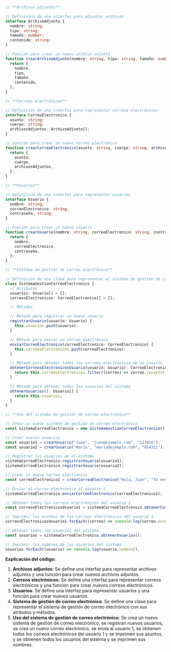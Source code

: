 ```typescript
// **Archivos adjuntos**

// Definición de una interfaz para adjuntar archivos
interface ArchivoAdjunto {
  nombre: string;
  tipo: string;
  tamaño: number;
  contenido: string;
}

// Función para crear un nuevo archivo adjunto
function crearArchivoAdjunto(nombre: string, tipo: string, tamaño: number, contenido: string): ArchivoAdjunto {
  return {
    nombre,
    tipo,
    tamaño,
    contenido,
  };
}

// **Correos electrónicos**

// Definición de una interfaz para representar correos electrónicos
interface CorreoElectronico {
  asunto: string;
  cuerpo: string;
  archivosAdjuntos: ArchivoAdjunto[];
}

// Función para crear un nuevo correo electrónico
function crearCorreoElectronico(asunto: string, cuerpo: string, archivosAdjuntos: ArchivoAdjunto[]): CorreoElectronico {
  return {
    asunto,
    cuerpo,
    archivosAdjuntos,
  };
}

// **Usuarios**

// Definición de una interfaz para representar usuarios
interface Usuario {
  nombre: string;
  correoElectronico: string;
  contraseña: string;
}

// Función para crear un nuevo usuario
function crearUsuario(nombre: string, correoElectronico: string, contraseña: string): Usuario {
  return {
    nombre,
    correoElectronico,
    contraseña,
  };
}

// **Sistema de gestión de correo electrónico**

// Definición de una clase para representar el sistema de gestión de correo electrónico
class SistemaGestionCorreoElectronico {
  // Atributos
  usuarios: Usuario[] = [];
  correosElectronicos: CorreoElectronico[] = [];

  // Métodos

  // Método para registrar un nuevo usuario
  registrarUsuario(usuario: Usuario) {
    this.usuarios.push(usuario);
  }

  // Método para enviar un correo electrónico
  enviarCorreoElectronico(correoElectronico: CorreoElectronico) {
    this.correosElectronicos.push(correoElectronico);
  }

  // Método para obtener todos los correos electrónicos de un usuario
  obtenerCorreosElectronicosUsuario(usuario: Usuario): CorreoElectronico[] {
    return this.correosElectronicos.filter((correo) => correo.receptor === usuario.correoElectronico);
  }

  // Método para obtener todos los usuarios del sistema
  obtenerUsuarios(): Usuario[] {
    return this.usuarios;
  }
}

// **Uso del sistema de gestión de correo electrónico**

// Crear un nuevo sistema de gestión de correo electrónico
const sistemaCorreoElectronico = new SistemaGestionCorreoElectronico();

// Crear nuevos usuarios
const usuario1 = crearUsuario("Juan", "juan@ejemplo.com", "123456");
const usuario2 = crearUsuario("María", "maria@ejemplo.com", "654321");

// Registrar los usuarios en el sistema
sistemaCorreoElectronico.registrarUsuario(usuario1);
sistemaCorreoElectronico.registrarUsuario(usuario2);

// Crear un nuevo correo electrónico
const correoElectronico1 = crearCorreoElectronico("Hola, Juan", "Te envío este correo para saludarte", []);

// Enviar el correo electrónico al usuario 1
sistemaCorreoElectronico.enviarCorreoElectronico(correoElectronico1);

// Obtener todos los correos electrónicos del usuario 1
const correosElectronicosUsuario1 = sistemaCorreoElectronico.obtenerCorreosElectronicosUsuario(usuario1);

// Imprimir los asuntos de los correos electrónicos del usuario 1
correosElectronicosUsuario1.forEach((correo) => console.log(correo.asunto));

// Obtener todos los usuarios del sistema
const usuarios = sistemaCorreoElectronico.obtenerUsuarios();

// Imprimir los nombres de los usuarios del sistema
usuarios.forEach((usuario) => console.log(usuario.nombre));
```

**Explicación del código:**

1. **Archivos adjuntos**: Se define una interfaz para representar archivos adjuntos y una función para crear nuevos archivos adjuntos.
2. **Correos electrónicos**: Se define una interfaz para representar correos electrónicos y una función para crear nuevos correos electrónicos.
3. **Usuarios**: Se define una interfaz para representar usuarios y una función para crear nuevos usuarios.
4. **Sistema de gestión de correo electrónico**: Se define una clase para representar el sistema de gestión de correo electrónico con sus atributos y métodos.
5. **Uso del sistema de gestión de correo electrónico**: Se crea un nuevo sistema de gestión de correo electrónico, se registran nuevos usuarios, se crea un nuevo correo electrónico, se envía al usuario 1, se obtienen todos los correos electrónicos del usuario 1 y se imprimen sus asuntos, y se obtienen todos los usuarios del sistema y se imprimen sus nombres.